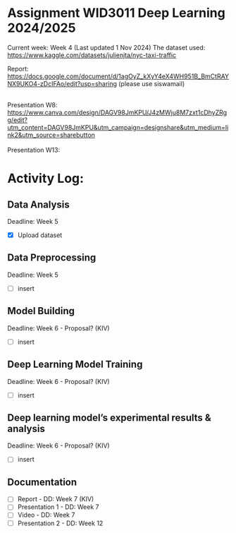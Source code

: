 # Assignment WID3011 Deep Learning 2024/2025
Current week: Week 4 (Last updated 1 Nov 2024)
The dataset used: https://www.kaggle.com/datasets/julienjta/nyc-taxi-traffic <br>

Report: https://docs.google.com/document/d/1agOyZ_kXyY4eX4WH951B_BmCtRAYNX9UKO4-zDcIFAo/edit?usp=sharing (please use siswamail) <br> <br>

Presentation W8: https://www.canva.com/design/DAGV98JmKPU/J4zMWju8M7zxt1cDhyZRgg/edit?utm_content=DAGV98JmKPU&utm_campaign=designshare&utm_medium=link2&utm_source=sharebutton <br> <br>
Presentation W13: <br>

# Activity Log:

## Data Analysis
Deadline: Week 5 <br>
- [x] Upload dataset

## Data Preprocessing
Deadline: Week 5 <br>
- [ ] insert

## Model Building
Deadline: Week 6 - Proposal? (KIV)
- [ ] insert

## Deep Learning Model Training
Deadline: Week 6 - Proposal? (KIV)
- [ ] insert

## Deep learning model’s experimental results & analysis
Deadline: Week 6 - Proposal? (KIV)
- [ ] insert

## Documentation
- [ ] Report - DD: Week 7 (KIV)
- [ ] Presentation 1 - DD: Week 7
- [ ] Video - DD: Week 7
- [ ] Presentation 2 - DD: Week 12
